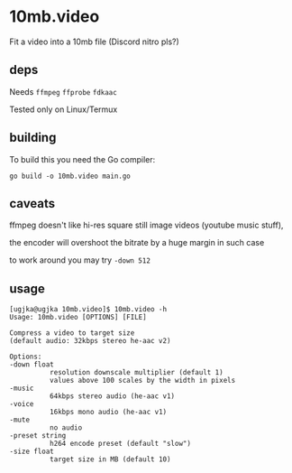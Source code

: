 # 10mb.video
Fit a video into a 10mb file (Discord nitro pls?)

## deps
Needs `ffmpeg` `ffprobe` `fdkaac`

Tested only on Linux/Termux

## building
To build this you need the Go compiler:

`go build -o 10mb.video main.go`


## caveats
ffmpeg doesn't like hi-res square still image videos (youtube music stuff),

the encoder will overshoot the bitrate by a huge margin in such case

to work around you may try `-down 512`

## usage
```
[ugjka@ugjka 10mb.video]$ 10mb.video -h
Usage: 10mb.video [OPTIONS] [FILE]

Compress a video to target size
(default audio: 32kbps stereo he-aac v2)

Options:
-down float
          resolution downscale multiplier (default 1)
          values above 100 scales by the width in pixels
-music
          64kbps stereo audio (he-aac v1)
-voice
          16kbps mono audio (he-aac v1)
-mute
          no audio
-preset string
          h264 encode preset (default "slow")
-size float
          target size in MB (default 10)
```
